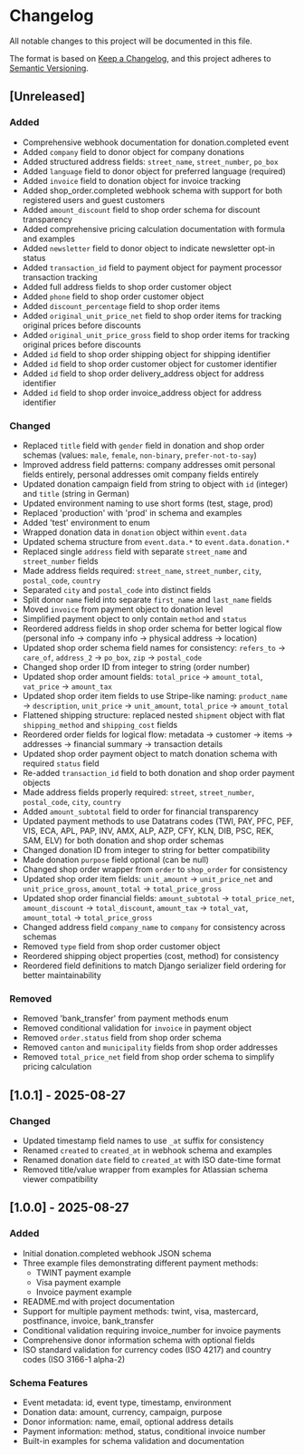 # Changelog

All notable changes to this project will be documented in this file.

The format is based on [Keep a Changelog](https://keepachangelog.com/en/1.0.0/),
and this project adheres to [Semantic Versioning](https://semver.org/spec/v2.0.0.html).

## [Unreleased]

### Added

- Comprehensive webhook documentation for donation.completed event
- Added `company` field to donor object for company donations
- Added structured address fields: `street_name`, `street_number`, `po_box`
- Added `language` field to donor object for preferred language (required)
- Added `invoice` field to donation object for invoice tracking
- Added shop_order.completed webhook schema with support for both registered users and guest customers
- Added `amount_discount` field to shop order schema for discount transparency
- Added comprehensive pricing calculation documentation with formula and examples
- Added `newsletter` field to donor object to indicate newsletter opt-in status
- Added `transaction_id` field to payment object for payment processor transaction tracking
- Added full address fields to shop order customer object
- Added `phone` field to shop order customer object
- Added `discount_percentage` field to shop order items
- Added `original_unit_price_net` field to shop order items for tracking original prices before discounts
- Added `original_unit_price_gross` field to shop order items for tracking original prices before discounts
- Added `id` field to shop order shipping object for shipping identifier
- Added `id` field to shop order customer object for customer identifier
- Added `id` field to shop order delivery_address object for address identifier
- Added `id` field to shop order invoice_address object for address identifier

### Changed

- Replaced `title` field with `gender` field in donation and shop order schemas (values: `male`, `female`, `non-binary`, `prefer-not-to-say`)
- Improved address field patterns: company addresses omit personal fields entirely, personal addresses omit company fields entirely
- Updated donation campaign field from string to object with `id` (integer) and `title` (string in German)
- Updated environment naming to use short forms (test, stage, prod)
- Replaced 'production' with 'prod' in schema and examples
- Added 'test' environment to enum
- Wrapped donation data in `donation` object within `event.data`
- Updated schema structure from `event.data.*` to `event.data.donation.*`
- Replaced single `address` field with separate `street_name` and `street_number` fields
- Made address fields required: `street_name`, `street_number`, `city`, `postal_code`, `country`
- Separated `city` and `postal_code` into distinct fields
- Split donor `name` field into separate `first_name` and `last_name` fields
- Moved `invoice` from payment object to donation level
- Simplified payment object to only contain `method` and `status`
- Reordered address fields in shop order schema for better logical flow (personal info → company info → physical address → location)
- Updated shop order schema field names for consistency: `refers_to` → `care_of`, `address_2` → `po_box`, `zip` → `postal_code`
- Changed shop order ID from integer to string (order number)
- Updated shop order amount fields: `total_price` → `amount_total`, `vat_price` → `amount_tax`
- Updated shop order item fields to use Stripe-like naming: `product_name` → `description`, `unit_price` → `unit_amount`, `total_price` → `amount_total`
- Flattened shipping structure: replaced nested `shipment` object with flat `shipping_method` and `shipping_cost` fields
- Reordered order fields for logical flow: metadata → customer → items → addresses → financial summary → transaction details
- Updated shop order payment object to match donation schema with required `status` field
- Re-added `transaction_id` field to both donation and shop order payment objects
- Made address fields properly required: `street`, `street_number`, `postal_code`, `city`, `country`
- Added `amount_subtotal` field to order for financial transparency
- Updated payment methods to use Datatrans codes (TWI, PAY, PFC, PEF, VIS, ECA, APL, PAP, INV, AMX, ALP, AZP, CFY, KLN, DIB, PSC, REK, SAM, ELV) for both donation and shop order schemas
- Changed donation ID from integer to string for better compatibility
- Made donation `purpose` field optional (can be null)
- Changed shop order wrapper from `order` to `shop_order` for consistency
- Updated shop order item fields: `unit_amount` → `unit_price_net` and `unit_price_gross`, `amount_total` → `total_price_gross`
- Updated shop order financial fields: `amount_subtotal` → `total_price_net`, `amount_discount` → `total_discount`, `amount_tax` → `total_vat`, `amount_total` → `total_price_gross`
- Changed address field `company_name` to `company` for consistency across schemas
- Removed `type` field from shop order customer object
- Reordered shipping object properties (cost, method) for consistency
- Reordered field definitions to match Django serializer field ordering for better maintainability

### Removed

- Removed 'bank_transfer' from payment methods enum
- Removed conditional validation for `invoice` in payment object
- Removed `order.status` field from shop order schema
- Removed `canton` and `municipality` fields from shop order addresses
- Removed `total_price_net` field from shop order schema to simplify pricing calculation

## [1.0.1] - 2025-08-27

### Changed

- Updated timestamp field names to use `_at` suffix for consistency
- Renamed `created` to `created_at` in webhook schema and examples
- Renamed donation `date` field to `created_at` with ISO date-time format
- Removed title/value wrapper from examples for Atlassian schema viewer compatibility

## [1.0.0] - 2025-08-27

### Added

- Initial donation.completed webhook JSON schema
- Three example files demonstrating different payment methods:
  - TWINT payment example
  - Visa payment example
  - Invoice payment example
- README.md with project documentation
- Support for multiple payment methods: twint, visa, mastercard, postfinance, invoice, bank_transfer
- Conditional validation requiring invoice_number for invoice payments
- Comprehensive donor information schema with optional fields
- ISO standard validation for currency codes (ISO 4217) and country codes (ISO 3166-1 alpha-2)

### Schema Features

- Event metadata: id, event type, timestamp, environment
- Donation data: amount, currency, campaign, purpose
- Donor information: name, email, optional address details
- Payment information: method, status, conditional invoice number
- Built-in examples for schema validation and documentation

